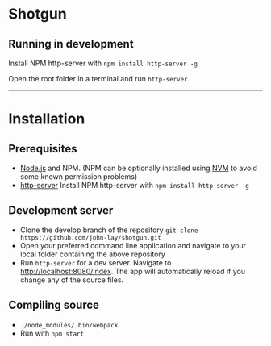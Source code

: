 # Shotgun

## Running in development
Install NPM http-server with `npm install http-server -g`

Open the root folder in a terminal and run `http-server`


---

# Installation

## Prerequisites
* [Node.js](https://github.com/nodejs/node) and NPM. (NPM can be optionally installed using [NVM](https://github.com/creationix/nvm) to avoid some known permission problems)
* [http-server](https://www.npmjs.com/package/http-server) Install NPM http-server with `npm install http-server -g`

## Development server
* Clone the develop branch of the repository `git clone https://github.com/john-lay/shotgun.git`
* Open your preferred command line application and navigate to your local folder containing the above repository
* Run `http-server` for a dev server. Navigate to [http://localhost:8080/index](http://localhost:8080/index). The app will automatically reload if you change any of the source files.


## Compiling source
* `./node_modules/.bin/webpack`
* Run with `npm start`